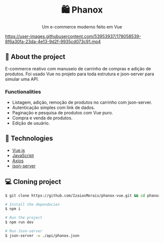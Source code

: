 <h1 align='center'>
   🛍 Phanox
</h1>

<p align="center">Um e-commerce moderno feito em Vue</p>

https://user-images.githubusercontent.com/53953937/178058539-8f6a30fa-23da-4e13-9d2f-9935cd073c91.mp4

## 📃 About the project

E-commerce reativo com manuseio de carrinho de compras e adição de produtos. Foi usado Vue no projeto para toda estrutura e json-server para simular uma API.

### Functionalities

- Listagem, adição, remoção de produtos no carrinho com json-server.
- Autenticação simples com link de dados.
- Paginação e pesquisa de produtos com Vue puro.
- Compra e venda de produtos.
- Edição de usuário.

## 🚀 Technologies

- [Vue.js](https://vuejs.org/)
- [JavaScript](https://www.javascript.com/)
- [Axios](https://axios-http.com/)
- [json-server](https://www.npmjs.com/package/json-server)

## 💻 Cloning project

```bash
$ git clone https://github.com/IzaiasMorais/phanox-vue.git && cd phanox-vue
```

```bash
# Install the dependecies
$ npm i

# Run the project
$ npm run dev

# Run Json-server
$ json-server -w ./api/phanox.json
```





